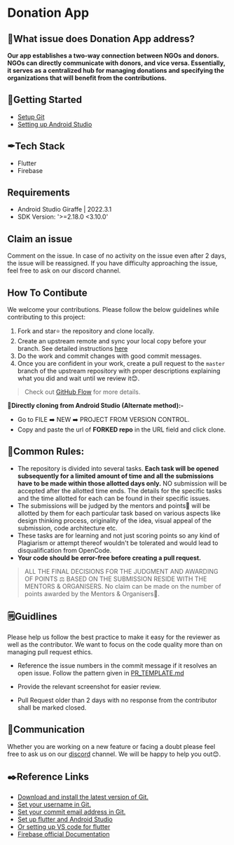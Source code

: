 # Donation App

## 🚀What issue does Donation App address?
**Our app establishes a two-way connection between NGOs and donors. NGOs can directly communicate with donors, and vice versa. Essentially, it serves as a centralized hub for managing donations and specifying the organizations that will benefit from the contributions.**</p>

## 🧷Getting Started
- [Setup Git](https://git-scm.com/downloads)
- [Setting up Android Studio](https://developer.android.com/studio/install)
  
##  ✒Tech Stack 
* Flutter
* Firebase

## Requirements
- Android Studio Giraffe | 2022.3.1
- SDK Version: '>=2.18.0 <3.10.0'

## Claim an issue
Comment on the issue. In case of no activity on the issue even after 2 days, the issue will be reassigned. If you have difficulty approaching the issue, feel free to ask on our discord channel.


## How To Contibute

We welcome your contributions. Please follow the below guidelines while contributing to this project:

1. Fork and star⭐ the repository and clone locally.
2. Create an upstream remote and sync your local copy before your branch. See detailed instructions [here](https://help.github.com/articles/syncing-a-fork)
3. Do the work and commit changes with good commit messages.
4. Once you are confident in your work, create a pull request to the `master` branch of the upstream repository with proper descriptions explaining what you did and wait until we review it😊.

> Check out [GitHub Flow](https://guides.github.com/introduction/flow/) for more details.

 🧷**Directly cloning from Android Studio (Alternate method):-**

- Go to FILE ➡️ NEW ➡️ PROJECT FROM VERSION CONTROL.
- Copy and paste the url of **FORKED repo** in the URL field and click clone.

## 🧾Common Rules:
- The repository is divided into several tasks. **Each task will be opened subsequently for a limited amount of time and all the submissions have to be made within those allotted days only.** NO submission will be accepted after the allotted time ends. The details for the specific tasks and the time allotted for each can be found in their specific issues.
- The submissions will be judged by the mentors and points🎉 will be allotted by them for each particular task based on various aspects like design thinking process, originality of the idea, visual appeal of the submission, code architecture etc.
- These tasks are for learning and not just scoring points so any kind of Plagiarism or attempt thereof wouldn't be tolerated and would lead to disqualification from OpenCode.
- **Your code should be error-free before creating a pull request.**

> ALL THE FINAL DECISIONS FOR THE JUDGMENT AND AWARDING OF POINTS ⚖️ BASED ON THE SUBMISSION RESIDE WITH THE MENTORS & ORGANISERS. No claim can be made on the number of points awarded by the Mentors & Organisers🙂.

## 🗒️Guidlines 
Please help us follow the best practice to make it easy for the reviewer as well as the contributor. We want to focus on the code quality more than on managing pull request ethics.

- Reference the issue numbers in the commit message if it resolves an open issue. Follow the pattern given in [PR_TEMPLATE.md](https://github.com/opencodeiiita/Donation-app/blob/master/PR_TEMPLATE.md)

- Provide the relevant screenshot for easier review.

- Pull Request older than 2 days with no response from the contributor shall be marked closed.


## 📢Communication 
Whether you are working on a new feature or facing a doubt please feel free to ask us on our [discord](https://discord.gg/D9999YTkS8) channel. We will be happy to help you out😊.

## ✒️Reference Links  
- [Download and install the latest version of Git.](https://git-scm.com/downloads)
- [Set your username in Git.](https://help.github.com/articles/setting-your-username-in-git)
- [Set your commit email address in Git.](https://help.github.com/articles/setting-your-commit-email-address-in-git)
- [Set up flutter and Android Studio](https://flutter.dev/docs/get-started/install)
- [Or setting up VS code for flutter](https://flutter.dev/docs/development/tools/vs-code)
- [Firebase official Documentation](https://firebase.google.com/docs)

